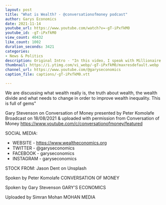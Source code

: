 ```yaml
---
layout: post
title: "What is Wealth? - @conversationofmoney podcast"
author: Garys Economics
date: 2021-11-14
youtube_url: https://www.youtube.com/watch?v=-gT-iPxfkM0
youtube_id: -gT-iPxfkM0
view_count: 40432
like_count: 1002
duration_seconds: 3421
categories:
- News & Politics
description: Original Intro - "In this video, I speak with Millionaire Ex-Trader and Inequality Economist, Gary Stevenson.
thumbnail: https://i.ytimg.com/vi_webp/-gT-iPxfkM0/maxresdefault.webp
channel_url: https://www.youtube.com/@garyseconomics
caption_file: captions/-gT-iPxfkM0.vtt

---
```


We are discussing what wealth really is, the truth about wealth, the wealth divide and what needs to change in order to improve wealth inequality. This is full of gems"

Gary Stevenson on Conversation of Money presented by Peter Komolafe
Broadcast on 18/08/2021 & uploaded with permission from Conversation of Money
https://www.youtube.com/c/conversationofmoney/featured


SOCIAL MEDIA:
- WEBSITE - https://www.wealtheconomics.org
- TWITTER - @garyseconomics
- FACEBOOK - garyseconomics
- INSTAGRAM - garyseconomics


STOCK FROM:
Jason Dent on Unsplash


Spoken by Peter Komolafe
CONVERSATION OF MONEY


Spoken by Gary Stevenson
GARY'S ECONOMICS


Uploaded by Simran Mohan 
MOHAN MEDIA
